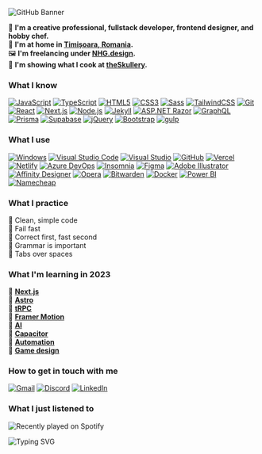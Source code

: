 ![GitHub Banner](https://cdn.discordapp.com/attachments/873556020968980510/1059513334795354132/githubbanner.jpg)

🧠 **I'm a creative professional, fullstack developer, frontend designer, and hobby chef.** </br>
🏡 **I'm at home in [Timișoara, Romania](https://ro.wikipedia.org/wiki/Timișoara).** </br>
🖼️ **I'm freelancing under [NHG.design](https://nhg.design/).** </br>
🔪 **I'm showing what I cook at [theSkullery](https://theskullery.net/).**

### What I know
[![JavaScript](https://img.shields.io/badge/-JavaScript-232754?logo=javascript&logoColor=F7DF1E)](https://developer.mozilla.org/en-US/docs/Web/JavaScript)
[![TypeScript](https://img.shields.io/badge/-TypeScript-232754?logo=typescript&logoColor=3178C6)](https://www.typescriptlang.org/)
[![HTML5](https://img.shields.io/badge/-HTML5-232754?logo=html5&logoColor=E34F26)](https://developer.mozilla.org/en-US/docs/Glossary/HTML5)
[![CSS3](https://img.shields.io/badge/-CSS3-232754?logo=css3&logoColor=1572B6)](https://developer.mozilla.org/en-US/docs/Web/CSS)
[![Sass](https://img.shields.io/badge/-Sass-232754?logo=sass&logoColor=CC6699)](https://sass-lang.com/)
[![TailwindCSS](https://img.shields.io/badge/-TailwindCSS-232754?logo=tailwindcss&logoColor=06B6D4)](https://tailwindcss.com/)
[![Git](https://img.shields.io/badge/-Git-232754?logo=git&logoColor=F05032)](https://git-scm.com/)
[![React](https://img.shields.io/badge/-React-232754?logo=react&logoColor=61DAFB)](https://reactjs.org/)
[![Next.js](https://img.shields.io/badge/-Next.js-232754?logo=next.js&logoColor=000000)](https://nextjs.org)
[![Node.js](https://img.shields.io/badge/-Node.js-232754?logo=node.js&logoColor=339933)](https://nodejs.org)
[![Jekyll](https://img.shields.io/badge/-Jekyll-232754?logo=jekyll&logoColor=CC0000)](https://jekyllrb.com/)
[![ASP.NET Razor](https://img.shields.io/badge/-ASP.NET_Razor-232754?logo=.net&logoColor=ffffff)]([https://gulpjs.com/](https://learn.microsoft.com/en-us/aspnet/web-pages/overview/getting-started/introducing-razor-syntax-c))
[![GraphQL](https://img.shields.io/badge/-GraphQL-232754?logo=graphql&logoColor=E10098)](https://graphql.org/)
[![Prisma](https://img.shields.io/badge/-Prisma-232754?logo=Prisma&logoColor=2D3748)](https://www.prisma.io/)
[![Supabase](https://img.shields.io/badge/-Supabase-232754?logo=Supabase&logoColor=3ECF8E)](https://supabase.com/)
[![jQuery](https://img.shields.io/badge/-jQuery-232754?logo=jQuery&logoColor=0769AD)](https://jquery.com/)
[![Bootstrap](https://img.shields.io/badge/-Bootstrap-232754?logo=Bootstrap&logoColor=7952B3)](https://getbootstrap.com/)
[![gulp](https://img.shields.io/badge/-gulp-232754?logo=gulp&logoColor=CF4647)](https://gulpjs.com/)

### What I use
[![Windows](https://img.shields.io/badge/-Windows-0078D4?logo=windows&logoColor=FFFFFF)](https://www.microsoft.com/)
[![Visual Studio Code](https://img.shields.io/badge/-Visual_Studio_Code-007ACC?logo=visualstudiocode&logoColor=FFFFFF)](https://code.visualstudio.com/)
[![Visual Studio](https://img.shields.io/badge/-Visual_Studio-5C2D91?logo=visualstudio&logoColor=FFFFFF)](https://visualstudio.microsoft.com/)
[![GitHub](https://img.shields.io/badge/-GitHub-181717?logo=github&logoColor=FFFFFF)](https://github.com/)
[![Vercel](https://img.shields.io/badge/-Vercel-000000?logo=vercel&logoColor=FFFFFF)](https://vercel.com/)
[![Netlify](https://img.shields.io/badge/-Netlify-00C7B7?logo=netlify&logoColor=FFFFFF)](https://www.netlify.com/)
[![Azure DevOps](https://img.shields.io/badge/-Azure_DevOps-0078D7?logo=azuredevops&logoColor=FFFFFF)](https://azure.microsoft.com/)
[![Insomnia](https://img.shields.io/badge/-Insomnia-4000BF?logo=insomnia&logoColor=FFFFFF)](https://insomnia.rest/)
[![Figma](https://img.shields.io/badge/-Figma-F24E1E?logo=figma&logoColor=FFFFFF)](https://www.figma.com/)
[![Adobe Illustrator](https://img.shields.io/badge/-Adobe_Illustrator-FF9A00?logo=adobeillustrator&logoColor=FFFFFF)](https://www.adobe.com/products/illustrator.html)
[![Affinity Designer](https://img.shields.io/badge/-Affinity_Designer-1B72BE?logo=affinitydesigner&logoColor=FFFFFF)](https://affinity.serif.com/en-us/designer/)
[![Opera](https://img.shields.io/badge/-Opera-FF1B2D?logo=opera&logoColor=FFFFFF)](https://www.opera.com/)
[![Bitwarden](https://img.shields.io/badge/-Bitwarden-175DDC?logo=bitwarden&logoColor=FFFFFF)](https://bitwarden.com/)
[![Docker](https://img.shields.io/badge/-Docker-2496ED?logo=docker&logoColor=FFFFFF)](https://www.docker.com/)
[![Power BI](https://img.shields.io/badge/-Power_BI-F2C811?logo=powerbi&logoColor=FFFFFF)](https://powerbi.microsoft.com/)
[![Namecheap](https://img.shields.io/badge/-Namecheap-DE3723?logo=Namecheap&logoColor=FFFFFF)](https://www.namecheap.com/)

### What I practice
🌿 Clean, simple code </br>
🌿 Fail fast </br>
🌿 Correct first, fast second </br>
🌿 Grammar is important </br>
🌿 Tabs over spaces </br>

### What I'm learning in **2023**
🔹 **[Next.js](https://nextjs.org/)** </br>
🔹 **[Astro](https://astro.build/)** </br>
🔹 **[tRPC](https://trpc.io/)** </br>
🔹 **[Framer Motion](https://trpc.io/)** </br>
🔹 **[AI](https://openai.com/api/)** </br>
🔹 **[Capacitor](https://capacitorjs.com/)** </br>
🔹 **[Automation](https://github.com/huginn/huginn)** </br>
🔹 **[Game design](https://alexiamandeville.medium.com/the-game-design-resource-guide-e19bb237877)** </br>

### How to get in touch with me
[![Gmail](https://img.shields.io/badge/Mail-robert+gh@nhg.design-232754?logo=gmail&logoColor=FFFFFF)](mailto:robert+gh@nhg.design)
[![Discord](https://img.shields.io/badge/Discord-robcsaszar%230001-232754?logo=discord&logoColor=FFFFFF)](https://discord.com/users/robcsaszar#0001)
[![LinkedIn](https://img.shields.io/badge/LinkedIn-robcsaszar-232754?logo=linkedin&logoColor=FFFFFF)](https://www.linkedin.com/in/robcsaszar/)

### What I just listened to
![Recently played on Spotify](https://spotify-recently-played-readme.vercel.app/api?user=robcsaszar)

![Typing SVG](https://readme-typing-svg.herokuapp.com?font=Fira+Code&weight=700&pause=2000&color=4A586E&width=600&lines=Art+has+never+been+made+while+thinking+of+art.)
